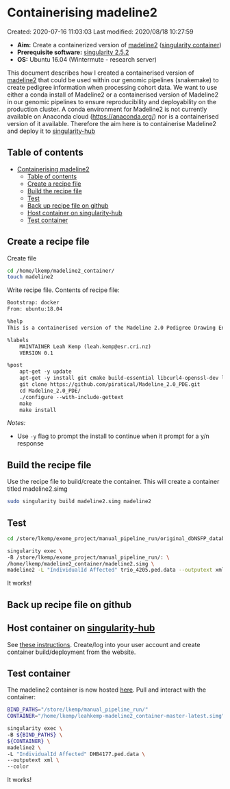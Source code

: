 # Containerising madeline2

Created: 2020-07-16 11:03:03
Last modified: 2020/08/18 10:27:59

- **Aim:** Create a containerized version of [madeline2](https://madeline.med.umich.edu/madeline/) ([singularity container](https://singularity.lbl.gov/))
- **Prerequisite software:** [singularity 2.5.2](https://singularity.lbl.gov/)
- **OS:** Ubuntu 16.04 (Wintermute - research server)

This document describes how I created a containerised version of [madeline2](https://madeline.med.umich.edu/madeline/) that could be used within our genomic pipelines (snakemake) to create pedigree information when processing cohort data. We want to use either a conda install of Madeline2 or a containerised version of Madeline2 in our genomic pipelines to ensure reproducibility and deployability on the production cluster. A conda environment for Madeline2 is not currently available on Anaconda cloud (https://anaconda.org/) nor is a containerised version of it available. Therefore the aim here is to containerise Madeline2 and deploy it to [singularity-hub](https://singularity-hub.org/)

## Table of contents

- [Containerising madeline2](#containerising-madeline2)
  - [Table of contents](#table-of-contents)
  - [Create a recipe file](#create-a-recipe-file)
  - [Build the recipe file](#build-the-recipe-file)
  - [Test](#test)
  - [Back up recipe file on github](#back-up-recipe-file-on-github)
  - [Host container on singularity-hub](#host-container-on-singularity-hub)
  - [Test container](#test-container)

## Create a recipe file

Create file

```bash
cd /home/lkemp/madeline2_container/
touch madeline2
```

Write recipe file. Contents of recipe file:

```txt
Bootstrap: docker
From: ubuntu:18.04

%help
This is a containerised version of the Madeline 2.0 Pedigree Drawing Engine (https://madeline.med.umich.edu/madeline/)

%labels
    MAINTAINER Leah Kemp (leah.kemp@esr.cri.nz)
    VERSION 0.1

%post
    apt-get -y update
    apt-get -y install git cmake build-essential libcurl4-openssl-dev libssl-dev libxml2-dev gettext
    git clone https://github.com/piratical/Madeline_2.0_PDE.git
    cd Madeline_2.0_PDE/
    ./configure --with-include-gettext
    make
    make install
```

*Notes:*

- Use `-y` flag to prompt the install to continue when it prompt for a y/n response

## Build the recipe file

Use the recipe file to build/create the container. This will create a container titled madeline2.simg

```bash
sudo singularity build madeline2.simg madeline2
```

## Test

```bash
cd /store/lkemp/exome_project/manual_pipeline_run/original_dbNSFP_database/

singularity exec \
-B /store/lkemp/exome_project/manual_pipeline_run/: \
/home/lkemp/madeline2_container/madeline2.simg \
madeline2 -L "IndividualId Affected" trio_4205.ped.data --outputext xml --color
```

It works!

## Back up recipe file on github

## Host container on [singularity-hub](https://singularity-hub.org/)

See [these instructions](https://singularityhub.github.io/singularityhub-docs/docs/getting-started/). Create/log into your user account and create container build/deployment from the website.

## Test container

The madeline2 container is now hosted [here](https://singularity-hub.org/collections/4639). Pull and interact with the container:

```bash
BIND_PATHS="/store/lkemp/manual_pipeline_run/"
CONTAINER="/home/lkemp/leahkemp-madeline2_container-master-latest.simg"

singularity exec \
-B ${BIND_PATHS} \
${CONTAINER} \
madeline2 \
-L "IndividualId Affected" DHB4177.ped.data \
--outputext xml \
--color
```

It works!
